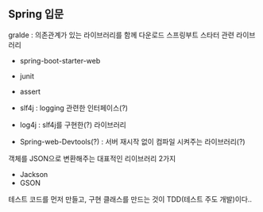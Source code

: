 ## Spring 입문

gralde : 의존관계가 있는 라이브러리를 함께 다운로드
스프링부트 스타터 관련 라이브러리

- spring-boot-starter-web
- junit
- assert
- slf4j : logging 관련한 인터페이스(?)
- log4j : slf4j를 구현한(?) 라이브러리

- Spring-web-Devtools(?) : 서버 재시작 없이 컴파일 시켜주는 라이브러리(?)

객체를 JSON으로 변환해주는 대표적인 리이브러리 2가지

- Jackson
- GSON

테스트 코드를 먼저 만들고, 구현 클래스를 만드는 것이 TDD(테스트 주도 개발)이다..
